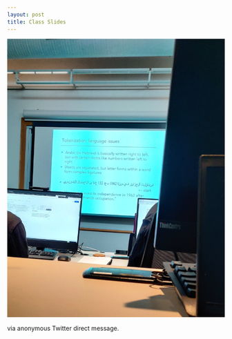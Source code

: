 ```yaml
---
layout: post
title: Class Slides
---
```


![](/media/2020-02-04-20-54-48.png)

via anonymous Twitter direct message.